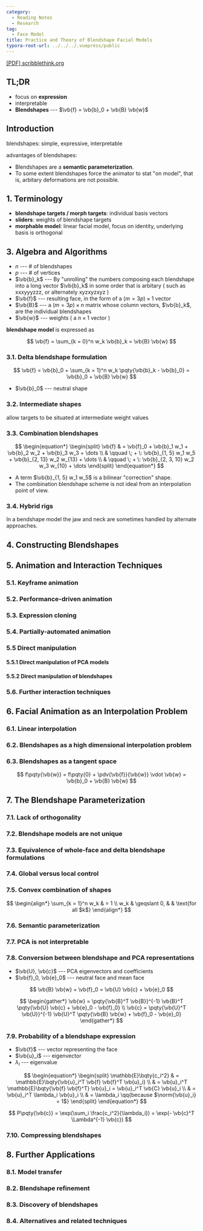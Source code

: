 ```yaml
---
category:
  - Reading Notes
  - Research
tag:
  - Face Model
title: Practice and Theory of Blendshape Facial Models
typora-root-url: ../../../.vuepress/public
---
```


[[PDF] scribblethink.org](http://www.scribblethink.org/Work/Pdfs/blendshapes_MAIN.pdf)

## TL;DR

- focus on **expression**
- interpretable
- **Blendshapes** --- $\vb{f} = \vb{b}_0 + \vb{B} \vb{w}$

## Introduction

blendshapes: simple, expressive, interpretable

advantages of blendshapes:

- Blendshapes are a **semantic parameterization**.
- To some extent blendshapes force the animator to stat "on model", that is, arbitary deformations are not possible.

## 1. Terminology

- **blendshape targets / morph targets**: individual basis vectors
- **sliders**: weights of blendshape targets
- **morphable model**: linear facial model, focus on identity, underlying basis is orthogonal

## 3. Algebra and Algorithms

- $n$ --- # of blendshapes
- $p$ --- # of vertices
- $\vb{b}_k$ --- By "unrolling" the numbers composing each blendshape into a long vector $\vb{b}_k$ in some order that is arbitary ( such as xxxyyyzzz, or alternately xyzxyzxyz )
- $\vb{f}$ --- resulting face, in the form of a $(m = 3 p) \times 1$ vector
- $\vb{B}$ --- a $(m = 3 p) \times n$ matrix whose column vectors, $\vb{b}_k$, are the individual blendshapes
- $\vb{w}$ --- weights ( a $n \times 1$ vector )

**blendshape model** is expressed as

$$
\vb{f} = \sum_{k = 0}^n w_k \vb{b}_k = \vb{B} \vb{w}
$$

### 3.1. Delta blendshape formulation

$$
\vb{f}
= \vb{b}_0 + \sum_{k = 1}^n w_k \pqty{\vb{b}_k - \vb{b}_0}
= \vb{b}_0 + \vb{B} \vb{w}
$$

- $\vb{b}_0$ --- neutral shape

### 3.2. Intermediate shapes

allow targets to be situated at intermediate weight values

### 3.3. Combination blendshapes

$$
\begin{equation*}
  \begin{split}
    \vb{f} & = \vb{f}_0 + \vb{b}_1 w_1 + \vb{b}_2 w_2 + \vb{b}_3 w_3 + \dots          \\
           & \qquad \; + \: \vb{b}_{1, 5} w_1 w_5 + \vb{b}_{2, 13} w_2 w_{13} + \dots \\
           & \qquad \; + \: \vb{b}_{2, 3, 10} w_2 w_3 w_{10} + \dots
  \end{split}
\end{equation*}
$$

- A term $\vb{b}_{1, 5} w_1 w_5$ is a bilinear "correction" shape.
- The combination blendshape scheme is not ideal from an interpolation point of view.

### 3.4. Hybrid rigs

In a bendshape model the jaw and neck are sometimes handled by alternate approaches.

## 4. Constructing Blendshapes

## 5. Animation and Interaction Techniques

### 5.1. Keyframe animation

### 5.2. Performance-driven animation

### 5.3. Expression cloning

### 5.4. Partially-automated animation

### 5.5 Direct manipulation

#### 5.5.1 Direct manipulation of PCA models

#### 5.5.2 Direct manipulation of blendshapes

### 5.6. Further interaction techniques

## 6. Facial Animation as an Interpolation Problem

### 6.1. Linear interpolation

### 6.2. Blendshapes as a high dimensional interpolation problem

### 6.3. Blendshapes as a tangent space

$$
f\pqty{\vb{w}}
= f\pqty{0} + \pdv{\vb{f}}{\vb{w}} \vdot \vb{w}
= \vb{b}_0 + \vb{B} \vb{w}
$$

## 7. The Blendshape Parameterization

### 7.1. Lack of orthogonality

### 7.2. Blendshape models are not unique

### 7.3. Equivalence of whole-face and delta blendshape formulations

### 7.4. Global versus local control

### 7.5. Convex combination of shapes

$$
\begin{align*}
  \sum_{k = 1}^n w_k & = 1                                \\
  w_k                & \geqslant 0, &  & \text{for all $k$}
\end{align*}
$$

### 7.6. Semantic parameterization

### 7.7. PCA is not interpretable

### 7.8. Conversion between blendshape and PCA representations

- $\vb{U}, \vb{c}$ --- PCA eigenvectors and coefficients
- $\vb{f}_0, \vb{e}_0$ --- neutral face and mean face

$$
\vb{B} \vb{w} + \vb{f}_0 = \vb{U} \vb{c} + \vb{e}_0
$$

$$
\begin{gather*}
  \vb{w} = \pqty{\vb{B}^T \vb{B}}^{-1} \vb{B}^T \pqty{\vb{U} \vb{c} + \vb{e}_0 - \vb{f}_0} \\
  \vb{c} = \pqty{\vb{U}^T \vb{U}}^{-1} \vb{U}^T \pqty{\vb{B} \vb{w} + \vb{f}_0 - \vb{e}_0}
\end{gather*}
$$

### 7.9. Probability of a blendshape expression

- $\vb{f}$ --- vector representing the face
- $\vb{u}_i$ --- eigenvector
- $\lambda_i$ --- eigenvalue

$$
\begin{equation*}
  \begin{split}
    \mathbb{E}\bqty{c_i^2}
     & = \mathbb{E}\bqty{\vb{u}_i^T \vb{f} \vb{f}^T \vb{u}_i}                              \\
     & = \vb{u}_i^T \mathbb{E}\bqty{\vb{f} \vb{f}^T} \vb{u}_i = \vb{u}_i^T \vb{C} \vb{u}_i \\
     & = \vb{u}_i^T \lambda_i \vb{u}_i                                                     \\
     & = \lambda_i \qq{because $\norm{\vb{u}_i} = 1$}
  \end{split}
\end{equation*}
$$

$$
P\pqty{\vb{c}} = \exp(\sum_i \frac{c_i^2}{\lambda_i}) = \exp(- \vb{c}^T \Lambda^{-1} \vb{c})
$$

### 7.10. Compressing blendshapes

## 8. Further Applications

### 8.1. Model transfer

### 8.2. Blendshape refinement

### 8.3. Discovery of blendshapes

### 8.4. Alternatives and related techniques
